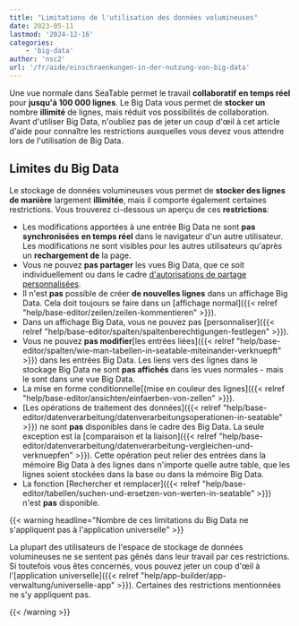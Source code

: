 ```yaml
---
title: "Limitations de l'utilisation des données volumineuses"
date: 2023-05-11
lastmod: '2024-12-16'
categories:
    - 'big-data'
author: 'nsc2'
url: '/fr/aide/einschraenkungen-in-der-nutzung-von-big-data'
---
```


Une vue normale dans SeaTable permet le travail **collaboratif** **en temps réel** pour **jusqu'à 100 000 lignes**. Le Big Data vous permet de **stocker un** nombre **illimité** de lignes, mais réduit vos possibilités de collaboration. Avant d'utiliser Big Data, n'oubliez pas de jeter un coup d'œil à cet article d'aide pour connaître les restrictions auxquelles vous devez vous attendre lors de l'utilisation de Big Data.

## Limites du Big Data

Le stockage de données volumineuses vous permet de **stocker des lignes de manière** largement **illimitée**, mais il comporte également certaines restrictions. Vous trouverez ci-dessous un aperçu de ces **restrictions**:

- Les modifications apportées à une entrée Big Data ne sont **pas** **synchronisées** **en temps réel** dans le navigateur d'un autre utilisateur. Les modifications ne sont visibles pour les autres utilisateurs qu'après un **rechargement de** la page.
- Vous ne pouvez **pas partager** les vues Big Data, que ce soit individuellement ou dans le cadre [d'autorisations de partage personnalisées](https://seatable.io/fr/docs/freigaben/benutzerdefinierte-freigabe-erstellen/).
- Il n'est **pas** possible de créer **de nouvelles lignes** dans un affichage Big Data. Cela doit toujours se faire dans un [affichage normal]({{< relref "help/base-editor/zeilen/zeilen-kommentieren" >}}).
- Dans un affichage Big Data, vous ne pouvez pas [personnaliser]({{< relref "help/base-editor/spalten/spaltenberechtigungen-festlegen" >}}).
- Vous ne pouvez **pas modifier**[les entrées liées]({{< relref "help/base-editor/spalten/wie-man-tabellen-in-seatable-miteinander-verknuepft" >}}) dans les entrées Big Data. Les liens vers des lignes dans le stockage Big Data ne sont **pas affichés** dans les vues normales - mais le sont dans une vue Big Data.
- La mise en forme conditionnelle[(mise en couleur des lignes]({{< relref "help/base-editor/ansichten/einfaerben-von-zellen" >}}).
- [Les opérations de traitement des données]({{< relref "help/base-editor/datenverarbeitung/datenverarbeitungsoperationen-in-seatable" >}}) ne sont **pas** disponibles dans le cadre des Big Data. La seule exception est la [comparaison et la liaison]({{< relref "help/base-editor/datenverarbeitung/datenverarbeitung-vergleichen-und-verknuepfen" >}}). Cette opération peut relier des entrées dans la mémoire Big Data à des lignes dans n'importe quelle autre table, que les lignes soient stockées dans la base ou dans la mémoire Big Data.
- La fonction [Rechercher et remplacer]({{< relref "help/base-editor/tabellen/suchen-und-ersetzen-von-werten-in-seatable" >}}) n'est **pas** disponible.

{{< warning  headline="Nombre de ces limitations du Big Data ne s'appliquent pas à l'application universelle" >}}

La plupart des utilisateurs de l'espace de stockage de données volumineuses ne se sentent pas gênés dans leur travail par ces restrictions. Si toutefois vous êtes concernés, vous pouvez jeter un coup d'œil à l'[application universelle]({{< relref "help/app-builder/app-verwaltung/universelle-app" >}}). Certaines des restrictions mentionnées ne s'y appliquent pas.

{{< /warning >}}
